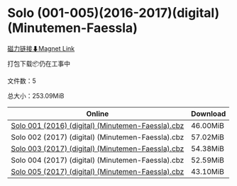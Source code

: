 # Solo (001-005)(2016-2017)(digital)(Minutemen-Faessla)

[磁力链接⬇Magnet Link](magnet:?xt=urn:btih:0aa5a467aaa5b1c12754d4bdaa5911e4e0a552ff&dn=Solo%20%28001-005%29%282016-2017%29%28digital%29%28Minutemen-Faessla%29)

打包下载📦仍在工事中

文件数：5

总大小：253.09MiB

Online | Download
--- | ---
[Solo 001 (2016) (digital) (Minutemen-Faessla).cbz](https://github.com/alicewish/markdown/blob/master/comic/Solo-001-2016-digital-Minutemen-Faessla-cbz.md) | 46.00MiB
Solo 002 (2017) (digital) (Minutemen-Faessla).cbz | 57.02MiB
[Solo 003 (2017) (digital) (Minutemen-Faessla).cbz](https://github.com/alicewish/markdown/blob/master/comic/Solo-003-2017-digital-Minutemen-Faessla-cbz.md) | 54.38MiB
Solo 004 (2017) (digital) (Minutemen-Faessla).cbz | 52.59MiB
[Solo 005 (2017) (digital) (Minutemen-Faessla).cbz](https://github.com/alicewish/markdown/blob/master/comic/Solo-005-2017-digital-Minutemen-Faessla-cbz.md) | 43.10MiB